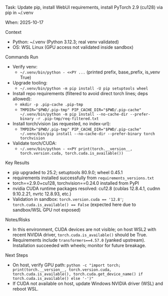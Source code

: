 Task: Update pip, install WebUI requirements, install PyTorch 2.9 (cu128) via pip in ~/.venv

When: 2025-10-17

Context
- Python: ~/.venv (Python 3.12.3; real venv validated)
- OS: WSL Linux (GPU access not validated inside sandbox)

Commands Run
- Verify venv:
  - `~/.venv/bin/python - <<PY ...` (printed prefix, base_prefix, is_venv True)
- Upgrade tooling:
  - `~/.venv/bin/python -m pip install -U pip setuptools wheel`
- Install repo requirements (filtered to avoid direct torch lines; deps allowed):
  - `mkdir -p .pip-cache .pip-tmp`
  - `TMPDIR="$PWD/.pip-tmp" PIP_CACHE_DIR="$PWD/.pip-cache" ~/.venv/bin/python -m pip install --no-cache-dir --prefer-binary -r .pip-tmp/req-filtered.txt`
- Install torch/vision (as requested, no index-url):
  - `TMPDIR="$PWD/.pip-tmp" PIP_CACHE_DIR="$PWD/.pip-cache" ~/.venv/bin/pip install --no-cache-dir --prefer-binary torch torchvision`
- Validate torch/CUDA:
  - `~/.venv/bin/python - <<PY print(torch.__version__, torch.version.cuda, torch.cuda.is_available())`

Key Results
- pip upgraded to 25.2; setuptools 80.9.0; wheel 0.45.1
- requirements installed successfully from `requirements_versions.txt`
- torch==2.9.0+cu128, torchvision==0.24.0 installed from PyPI
- nvidia CUDA runtime packages resolved: cu12.8 (cublas 12.8.4.1, cudnn 9.10.2.21, nvrtc 12.8.93, etc.)
- Validation in sandbox: `torch.version.cuda == '12.8'`; `torch.cuda.is_available() == False` (expected here due to sandbox/WSL GPU not exposed)

Notes/Risks
- In this environment, CUDA devices are not visible; on host WSL2 with recent NVIDIA driver, `torch.cuda.is_available()` should be True.
- Requirements include `transformers==4.57.0` (yanked upstream). Installation succeeded with wheels; monitor for future breakage.

Next Steps
- On host, verify GPU path: `python -c "import torch; print(torch.__version__, torch.version.cuda, torch.cuda.is_available(), torch.cuda.get_device_name() if torch.cuda.is_available() else '-')"`
- If CUDA not available on host, update Windows NVIDIA driver (WSL) and reboot WSL.
